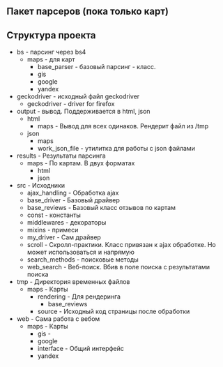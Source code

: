 ## Пакет парсеров (пока только карт)

## Структура проекта

- bs - парсинг через bs4
  - maps - для карт
    - base_parser - базовый парсинг - класс.
    - gis 
    - google 
    - yandex
- geckodriver - исходный файл geckodriver
  - geckodriver - driver for firefox
- output - вывод. Поддерживается в html, json
  - html
    - maps - Вывод для всех одинаков. Рендерит файл из /tmp
  - json
    - maps
    - work_json_file - утилитка для работы с json файлами
- results - Результаты парсинга
  - maps - По картам. В двух форматах
    - html
    - json
- src - Исходники
  - ajax_handling - Обработка ajax
  - base_driver - Базовый драйвер
  - base_reviews - Базовый класс отзывов по картам
  - const - константы
  - middlewares - декораторы
  - mixins - примеси
  - my_driver - Сам драйвер
  - scroll - Скролл-практики. Класс привязан к ajax обработке. Но может использоваться и напрямую
  - search_methods - поисковые методы
  - web_search - Веб-поиск. Вбив в поле поиска с результатами поиска
- tmp - Директория временных файлов
  - maps - Карты
    - rendering - Для рендеринга
      - base_reviews
    - source - Исходный код страницы после обработки 
- web - Сама работа с вебом
  - maps - Карты
    - gis - 
    - google
    - interface - Общий интерфейс
    - yandex
